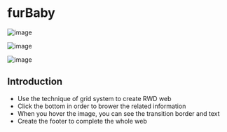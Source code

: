 # furBaby

![image]()

![image]()

![image]()

## Introduction
- Use the technique of grid system to create RWD web
- Click the bottom in order to brower the related information
- When you hover the image, you can see the transition border and text
- Create the footer to complete the whole web